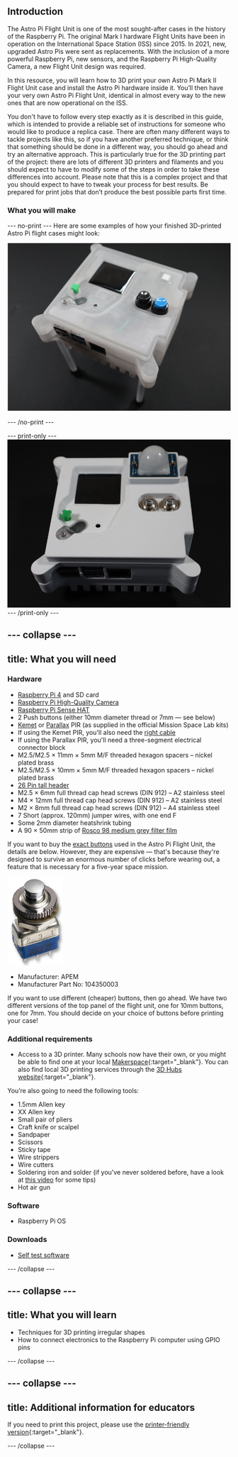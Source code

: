## Introduction

The Astro Pi Flight Unit is one of the most sought-after cases in the history of the Raspberry Pi. The original Mark I hardware Flight Units have been in operation on the International Space Station (ISS) since 2015. In 2021, new, upgraded Astro Pis were sent as replacements. With the inclusion of a more powerful Raspberry Pi, new sensors, and the Raspberry Pi High-Quality Camera, a new Flight Unit design was required. 

In this resource, you will learn how to 3D print your own Astro Pi Mark II Flight Unit case and install the Astro Pi hardware inside it. You’ll then have your very own Astro Pi Flight Unit, identical in almost every way to the new ones that are now operational on the ISS.

You don't have to follow every step exactly as it is described in this guide, which is intended to provide a reliable set of instructions for someone who would like to produce a replica case. There are often many different ways to tackle projects like this, so if you have another preferred technique, or think that something should be done in a different way, you should go ahead and try an alternative approach. This is particularly true for the 3D printing part of the project: there are lots of different 3D printers and filaments and you should expect to have to modify some of the steps in order to take these differences into account. Please note that this is a complex project and that you should expect to have to tweak your process for best results. Be prepared for print jobs that don’t produce the best possible parts first time. 

### What you will make

--- no-print ---
Here are some examples of how your finished 3D-printed Astro Pi flight cases might look:

![Complete project.](images/FU_slide.gif)

--- /no-print ---

--- print-only ---
![Complete project.](images/complete.jpg)
--- /print-only ---

--- collapse ---
---
title: What you will need
---
### Hardware

+ [Raspberry Pi 4](https://www.raspberrypi.com/products/raspberry-pi-4-model-b/) and SD card
+ [Raspberry Pi High-Quality Camera](https://www.raspberrypi.com/products/raspberry-pi-high-quality-camera/) 
+ [Raspberry Pi Sense HAT](https://www.raspberrypi.com/products/sense-hat/)
+ 2 Push buttons (either 10mm diameter thread or 7mm — see below)
+ [Kemet](https://uk.farnell.com/kemet/ss-430l-w/pir-sensor-5m-37deg-28deg-5-5vdc/dp/3027688) or [Parallax](https://www.parallax.com/product/pir-sensor-with-led-signal/) PIR (as supplied in the official Mission Space Lab kits)
+ If using the Kemet PIR, you'll also need the [right cable](https://www.digikey.co.uk/en/products/detail/jst-sales-america-inc/A05SR05SR30K152B/6708507)
+ If using the Parallax PIR, you'll need a three-segment electrical connector block
+ M2.5/M2.5 × 11mm × 5mm M/F threaded hexagon spacers – nickel plated brass
+ M2.5/M2.5 × 10mm × 5mm M/F threaded hexagon spacers – nickel plated brass
+ [26 Pin tall header](https://thepihut.com/products/stacking-header-for-raspberry-pi-2x13-extra-tall)
+ M2.5 × 6mm full thread cap head screws (DIN 912) – A2 stainless steel
+ M4 × 12mm full thread cap head screws (DIN 912) – A2 stainless steel
+ M2 × 8mm full thread cap head screws (DIN 912) – A4 stainless steel
+ 7 Short (approx. 120mm) jumper wires, with one end F
+ Some 2mm diameter heatshrink tubing
+ A 90 × 50mm strip of [Rosco 98 medium grey filter film](https://us.rosco.com/en/products/filters/r98-medium-grey) 

If you want to buy the [exact buttons](https://www.mouser.co.uk/datasheet/2/26/pusbutton-switches-serie-10400-1519227.pdf) used in the Astro Pi Flight Unit, the details are below. However, they are expensive — that's because they're designed to survive an enormous number of clicks before wearing out, a feature that is necessary for a five-year space mission.

![Astro Pi actual button.](images/apem.jpg)

- Manufacturer: APEM
- Manufacturer Part No: 104350003

If you want to use different (cheaper) buttons, then go ahead. We have two different versions of the top panel of the flight unit, one for 10mm buttons, one for 7mm. You should decide on your choice of buttons before printing your case!

### Additional requirements

+ Access to a 3D printer. Many schools now have their own, or you might be able to find one at your local [Makerspace](http://www.hackspace.org.uk/){:target="_blank"}. You can also find local 3D printing services through the [3D Hubs website](https://www.3dhubs.com/){:target="_blank"}.

You’re also going to need the following tools:

+ 1.5mm Allen key
+ XX Allen key
+ Small pair of pliers
+ Craft knife or scalpel
+ Sandpaper
+ Scissors
+ Sticky tape
+ Wire strippers
+ Wire cutters
+ Soldering iron and solder (if you've never soldered before, have a look at [this video](https://www.raspberrypi.com/news/getting-started-soldering/) for some tips) 
+ Hot air gun

### Software

+ Raspberry Pi OS

### Downloads

+ [Self test software](resources/selftest.zip)

--- /collapse ---

--- collapse ---
---
title: What you will learn
---

+ Techniques for 3D printing irregular shapes
+ How to connect electronics to the Raspberry Pi computer using GPIO pins

--- /collapse ---

--- collapse ---
---
title: Additional information for educators
---


If you need to print this project, please use the [printer-friendly version](https://projects.raspberrypi.org/en/projects/projectName/print){:target="_blank"}.

--- /collapse ---
